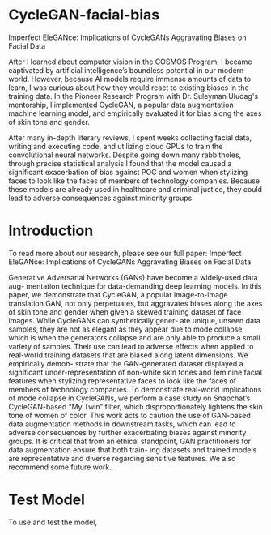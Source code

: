 # CycleGAN-facial-bias
Imperfect EleGANce: Implications of CycleGANs Aggravating Biases on Facial Data


After I learned about computer vision in the COSMOS Program, I became captivated by artificial intelligence’s boundless potential in our modern world. However, because AI models require immense amounts of data to learn, I was curious about how they would react to existing biases in the training data. In the Pioneer Research Program with Dr. Suleyman Uludag's mentorship, I implemented CycleGAN, a popular data augmentation machine learning model, and empirically evaluated it for bias along the axes of skin tone and gender. 

After many in-depth literary reviews, I spent weeks collecting facial data, writing and executing code, and utilizing cloud GPUs to train the convolutional neural networks. Despite going down many rabbitholes, through precise statistical analysis I found that the model caused a significant exacerbation of bias against POC and women when stylizing faces to look like the faces of members of technology companies. Because these models are already used in healthcare and criminal justice, they could lead to adverse consequences against minority groups. 

# Introduction

To read more about our research, please see our full paper: Imperfect EleGANce: Implications of CycleGANs Aggravating Biases on Facial Data

Generative Adversarial Networks (GANs) have become a widely-used data aug- mentation technique for data-demanding deep learning models. In this paper, we demonstrate that CycleGAN, a popular image-to-image translation GAN, not only perpetuates, but aggravates biases along the axes of skin tone and gender when given a skewed training dataset of face images. While CycleGANs can synthetically gener- ate unique, unseen data samples, they are not as elegant as they appear due to mode collapse, which is when the generators collapse and are only able to produce a small variety of samples. Their use can lead to adverse effects when applied to real-world training datasets that are biased along latent dimensions. We empirically demon- strate that the GAN-generated dataset displayed a significant under-representation of non-white skin tones and feminine facial features when stylizing representative faces to look like the faces of members of technology companies. To demonstrate real-world implications of mode collapse in CycleGANs, we perform a case study on Snapchat’s CycleGAN-based “My Twin” filter, which disproportionately lightens the skin tone of women of color. This work acts to caution the use of GAN-based data augmentation methods in downstream tasks, which can lead to adverse consequences by further exacerbating biases against minority groups. It is critical that from an ethical standpoint, GAN practitioners for data augmentation ensure that both train- ing datasets and trained models are representative and diverse regarding sensitive features. We also recommend some future work.

# Test Model

To use and test the model, 
